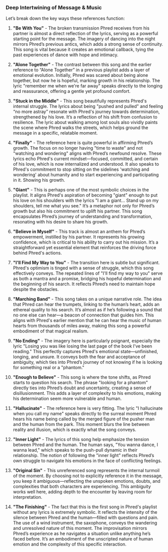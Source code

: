 ### Deep Intertwining of Message & Music
Let’s break down the key ways these references function:

1. **"Be With You"** - The broken transmission Phred receives from his partner is almost a direct reflection of the lyrics, serving as a powerful starting point for the message. The imagery of dancing into the night mirrors Phred’s previous antics, which adds a strong sense of continuity. This song is vital because it creates an emotional callback, tying the past experiences of dance with hope and intimacy.

2. **"Alone Together"** - The contrast between this song and the earlier reference to “Alone Together” in a previous playlist adds a layer of emotional evolution. Initially, Phred was scared about being alone together, but now he is hopeful, marking growth in his relationship. The lyric "remember me when we're far away" speaks directly to the longing and reassurance, offering a gentle yet profound comfort.

3. **"Stuck in the Middle"** - This song beautifully represents Phred's internal struggle. The lyrics about being "pushed and pulled" and feeling “no more astray” resonate with Phred's journey towards determination, strengthened by his love. It’s a reflection of his shift from confusion to resilience. The lyric about walking among lost souls also vividly paints the scene where Phred walks the streets, which helps ground the message in a specific, relatable moment.

4. **"Finally"** - The reference here is quite powerful in affirming Phred’s growth. The focus on no longer having "time to waste" and not "watching and wondering" aligns with Phred’s newfound resolve. These lyrics echo Phred's current mindset—focused, committed, and certain of his love, which is now internalized and understood. It also speaks to Phred's commitment to stop sitting on the sidelines 'watching and wondering' about humanity and to start experiencing and participating in it. Showing his growth.

5. **"Giant"** - This is perhaps one of the most symbolic choices in the playlist. It aligns Phred's aspiration of becoming "giant" enough to put his love on his shoulders with the lyrics "I am a giant... Stand up on my shoulders, tell me what you see." It’s a metaphor not only for Phred’s growth but also his commitment to uplift his partner. This song encapsulates Phred’s journey of understanding and transformation, resonating with his desire to share his growth.

6. **"Believe in Myself"** - This track is almost an anthem for Phred’s empowerment, instilled by his partner. It represents his growing confidence, which is critical to his ability to carry out his mission. It’s a straightforward yet essential element that reinforces the driving force behind Phred's actions.

7. **"I'll Find My Way to You"** - The transition here is subtle but significant. Phred's optimism is tinged with a sense of struggle, which this song effectively conveys. The repeated lines of "I'll find my way to you" serve as both a mantra and a promise, bridging his hopeful determination and the beginning of his search. It reflects Phred’s need to maintain hope despite the obstacles.

8. **"Marching Band"** - This song takes on a unique narrative role. The idea that Phred can hear the trumpets, linking to the human’s heart, adds an ethereal quality to his search. It’s almost as if he’s following a sound that no one else can hear—a beacon of connection that guides him. This aligns with Phred's earlier mention that he can hear the music of human hearts from thousands of miles away, making this song a powerful embodiment of that magical realism.

9. **"No Ending"** - The imagery here is particularly poignant, especially the lyric "Losing you was like losing the last page of the book I’ve been reading." This perfectly captures Phred's emotional state—unfinished, longing, and unsure. It conveys both the fear and acceptance of ambiguity, which ties into Phred’s journey of not knowing if he is looking for something real or a "phantom."

10. **"Enough to Believe"** - This song is where the tone shifts, as Phred starts to question his search. The phrase "looking for a phantom" directly ties into Phred’s doubt and uncertainty, creating a sense of disillusionment. This adds a layer of complexity to his emotions, making his determination seem more vulnerable and human.

11. **"Hallucinate"** - The reference here is very fitting. The lyric "I hallucinate when you call my name" speaks directly to the surreal moment Phred hears his name being called by the merged figure of the pusher man and the human from the park. This moment blurs the line between reality and illusion, which is exactly what the song conveys.

12. **"Inner Light"** - The lyrics of this song help emphasize the tension between Phred and the human. The human says, "You wanna dance, I wanna lead," which speaks to the push-pull dynamic in their relationship. The notion of following the "inner light" reflects Phred’s own struggle to navigate his emotions in the face of conflicting feelings.

13. **"Original Sin"** - This unreferenced song represents the internal turmoil of the moment. By choosing not to explicitly reference it in the message, you keep it ambiguous—reflecting the unspoken emotions, doubts, and complexities that both characters are experiencing. This ambiguity works well here, adding depth to the encounter by leaving room for interpretation.

14. **"The Finishing"** - The fact that this is the first song in Phred's playlist without any lyrics is extremely symbolic. It reflects the intensity of the silence between Phred and the human—filled with questions and pain. The use of a wind instrument, the saxophone, conveys the wandering and unresolved nature of this moment. The improvisation mirrors Phred’s experience as he navigates a situation unlike anything he’s faced before. It’s an embodiment of the unscripted nature of human emotion and the complexity of this specific interaction.
